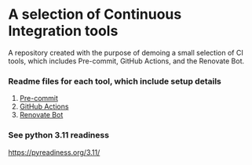 # A selection of Continuous Integration tools
A repository created with the purpose of demoing a small selection of CI tools, which includes Pre-commit, GitHub Actions, and the Renovate Bot.


### Readme files for each tool, which include setup details
1. [Pre-commit](docs/1.pre-commit.md)
2. [GitHub Actions](docs/2.github-actions.md)
3. [Renovate Bot](docs/3.renovate-bot.md)

### See python 3.11 readiness
https://pyreadiness.org/3.11/
